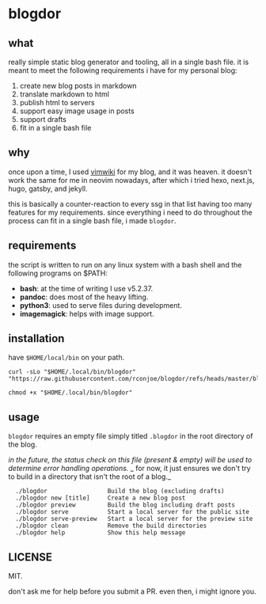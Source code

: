 # blogdor

## what

really simple static blog generator and tooling, all in a single bash file.
it is meant to meet the following requirements i have for my personal blog:

1. create new blog posts in markdown
2. translate markdown to html
3. publish html to servers
4. support easy image usage in posts
5. support drafts
6. fit in a single bash file

## why

once upon a time, I used [vimwiki](https://github.com/vimwiki/vimwiki) for my blog, and it was heaven.
it doesn't work the same for me in neovim nowadays, after which i tried hexo, next.js, hugo, gatsby, and jekyll.

this is basically a counter-reaction to every ssg in that list having too many features for my requirements.
since everything i need to do throughout the process can fit in a single bash file, i made `blogdor`.

## requirements

the script is written to run on any linux system with a bash shell and the following programs on $PATH:

- **bash**: at the time of writing I use v5.2.37.
- **pandoc**: does most of the heavy lifting.
- **python3**: used to serve files during development.
- **imagemagick**: helps with image support.

## installation

have `$HOME/local/bin` on your path.

```
curl -sLo "$HOME/.local/bin/blogdor" "https://raw.githubusercontent.com/rconjoe/blogdor/refs/heads/master/blogdor"

chmod +x "$HOME/.local/bin/blogdor"
```

## usage

`blogdor` requires an empty file simply titled `.blogdor` in the root directory of the blog.

_in the future, the status check on this file (present & empty) will be used to determine error handling operations._
_ for now, it just ensures we don't try to build in a directory that isn't the root of a blog._

```
  ./blogdor                 Build the blog (excluding drafts)
  ./blogdor new [title]     Create a new blog post
  ./blogdor preview         Build the blog including draft posts
  ./blogdor serve           Start a local server for the public site
  ./blogdor serve-preview   Start a local server for the preview site
  ./blogdor clean           Remove the build directories
  ./blogdor help            Show this help message
```

## LICENSE

MIT.

don't ask me for help before you submit a PR. even then, i might ignore you.
